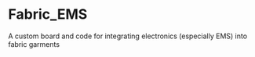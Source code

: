 # Fabric_EMS
A custom board and code for integrating electronics (especially EMS) into fabric garments
